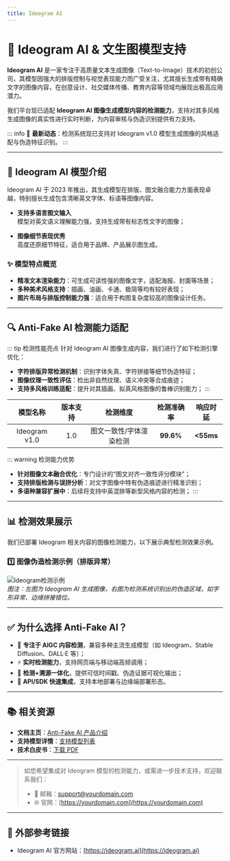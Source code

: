 ```yaml
---
title: Ideogram AI
---
```


# 🎨 Ideogram AI & 文生图模型支持

**Ideogram AI** 是一家专注于高质量文本生成图像（Text-to-Image）技术的初创公司，其模型因强大的排版控制与视觉表现能力而广受关注，尤其擅长生成带有精确文字的图像内容，在创意设计、社交媒体传播、教育内容等领域均展现出极高应用潜力。

我们平台现已适配 **Ideogram AI 图像生成模型内容的检测能力**，支持对其多风格生成图像的真实性进行实时判断，为内容审核与伪造识别提供有力支持。

::: info
📢 **最新动态**：检测系统现已支持对 Ideogram v1.0 模型生成图像的风格适配与伪造特征识别。
:::

---

## 🌟 Ideogram AI 模型介绍

Ideogram AI 于 2023 年推出，其生成模型在排版、图文融合能力方面表现卓越，特别擅长生成包含清晰英文字体、标语等图像内容。

- **支持多语言图文输入**  
  模型对英文语义理解能力强，支持生成带有标志性文字的图像；
  
- **图像细节表现优秀**  
  高度还原细节特征，适合用于品牌、产品展示图生成。

### ✨ 模型特点概览

- **精准文本渲染能力**：可生成可读性强的图像文字，适配海报、封面等场景；
- **多种美术风格支持**：插画、油画、卡通、极简等均有较好表现；
- **图片布局与排版控制能力强**：适合用于构图复杂度较高的图像设计任务。

---

## 🔍 Anti-Fake AI 检测能力适配

::: tip 检测性能亮点
针对 Ideogram AI 图像生成内容，我们进行了如下检测引擎优化：

- **字符排版异常检测机制**：识别字体失真、字符拼接等细节伪造特征；
- **图像纹理一致性评估**：检出非自然纹理、语义冲突等合成痕迹；
- **支持多风格训练适配**：提升对其插画、拟真风格图像的鲁棒识别能力；
:::

|       模型名称        |   版本支持   |        检测维度         | 检测准确率 |    响应时延     |
|:---------------------:|:------------:|:------------------------:|:---------:|:--------------:|
| Ideogram v1.0         |     1.0      | 图文一致性/字体渲染检测   | **99.6%** |   **<55ms**    |

::: warning 检测能力优势
- **针对图像文本融合优化**：专门设计的“图文对齐一致性评分模块”；
- **支持排版检测与误拼分析**：对文字图像中特有伪造痕迹进行精准识别；
- **多语种兼容扩展中**：后续将支持中英混排等新型风格内容的检测；
:::

---

## 📊 检测效果展示

我们已部署 Ideogram 相关内容的图像检测能力，以下展示典型检测效果示例。

### 1️⃣ 图像伪造检测示例（排版异常）

![Ideogram检测示例](https://yourdomain.com/assets/ideogram-image-detect.jpg)  
*图注：左图为 Ideogram AI 生成图像，右图为检测系统识别出的伪造区域，如字形异常、边缘拼接错位。*

---

## ✅ 为什么选择 Anti-Fake AI？

- 🧠 **专注于 AIGC 内容检测**，兼容多种主流生成模型（如 Ideogram、Stable Diffusion、DALL·E 等）；
- ⚡ **实时检测能力**，支持网页端与移动端高频调用；
- 🔐 **检测+溯源一体化**，提供可信时间戳、伪造证据可视化输出；
- 🧩 **API/SDK 快速集成**，支持本地部署与边缘端部署形态。

---

## 📚 相关资源

- **文档主页**：[Anti-Fake AI 产品介绍](../quick_start/brief.md)
- **支持模型详情**：[支持模型列表](./overview.md)
- **技术白皮书**：[下载 PDF](https://yourdomain.com/whitepaper.pdf)

---

> 如您希望集成对 Ideogram 模型的检测能力，或需进一步技术支持，欢迎联系我们：
>
> - 📧 邮箱：[support@yourdomain.com](mailto:support@yourdomain.com)  
> - 🌐 官网：[https://yourdomain.com](https://yourdomain.com)

---

## 🔗 外部参考链接

- Ideogram AI 官方网站：[https://ideogram.ai](https://ideogram.ai)
